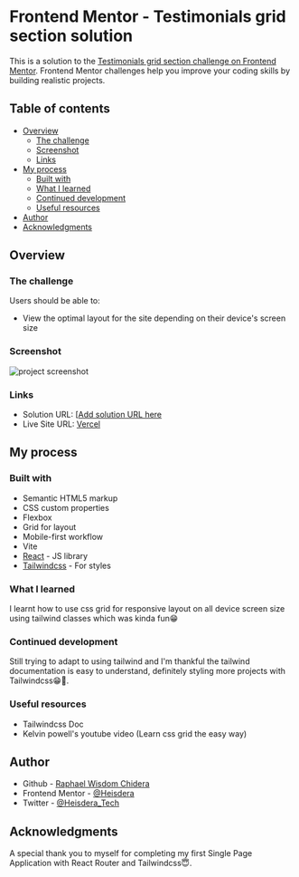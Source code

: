 # Frontend Mentor - Testimonials grid section solution

This is a solution to the [Testimonials grid section challenge on Frontend Mentor](https://www.frontendmentor.io/challenges/testimonials-grid-section-Nnw6J7Un7). Frontend Mentor challenges help you improve your coding skills by building realistic projects.

## Table of contents

- [Overview](#overview)
  - [The challenge](#the-challenge)
  - [Screenshot](#screenshot)
  - [Links](#links)
- [My process](#my-process)
  - [Built with](#built-with)
  - [What I learned](#what-i-learned)
  - [Continued development](#continued-development)
  - [Useful resources](#useful-resources)
- [Author](#author)
- [Acknowledgments](#acknowledgments)

## Overview

### The challenge

Users should be able to:

- View the optimal layout for the site depending on their device's screen size

### Screenshot

![project screenshot](./screenshot.jpg)

### Links

- Solution URL: [[Add solution URL here](https://your-solution-url.com](https://www.frontendmentor.io/challenges/testimonials-grid-section-Nnw6J7Un7/))
- Live Site URL: [Vercel](https://frontend-mentor-testimonials-grid-section-lake.vercel.app/)

## My process

### Built with

- Semantic HTML5 markup
- CSS custom properties
- Flexbox
- Grid for layout
- Mobile-first workflow
- Vite
- [React](https://reactjs.org/) - JS library
- [Tailwindcss](https://tailwindcss.com/) - For styles

### What I learned

I learnt how to use css grid for responsive layout on all device screen size using tailwind classes which was kinda fun😁

### Continued development

Still trying to adapt to using tailwind and I'm thankful the tailwind documentation is easy to understand, definitely styling more projects with Tailwindcss😁💯.

### Useful resources

- Tailwindcss Doc
- Kelvin powell's youtube video (Learn css grid the easy way)

## Author

- Github - [Raphael Wisdom Chidera](https://github.com/Heisdera)
- Frontend Mentor - [@Heisdera](https://www.frontendmentor.io/profile/Heisdera)
- Twitter - [@Heisdera_Tech](https://twitter.com/Heisdera_Tech)

## Acknowledgments

A special thank you to myself for completing my first Single Page Application with React Router and Tailwindcss😇.
